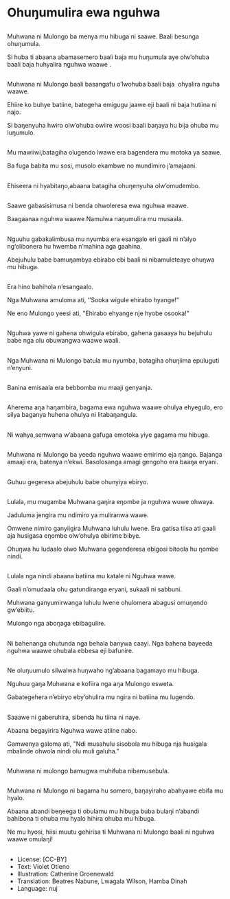 # Ohuŋumulira ewa nguhwa

##
Muhwana ni Mulongo ba menya mu hibuga ni saawe. Baali besunga ohuŋumula.

Si huba ti abaana abamasemero baali baja mu huŋumula aye olw’ohuba baali baja huhyalira nguhwa waawe .

##
Muhwana ni Mulongo baali basangafu o’lwohuba baali baja  ohyalira nguha waawe.

Ehiire ko buhye batiine, bategeha emigugu jaawe eji baali ni baja hutiina ni najo.

Si baŋenyuha hwiro olw’ohuba owiire woosi baali baŋaya hu bija ohuba mu luŋumulo.

##
Mu mawiiwi,batagiha olugendo lwawe era bagendera mu motoka ya saawe.

Ba fuga babita mu sosi, musolo ekambwe no mundimiro j’amajaani.

##
Ehiseera ni hyabitaŋo,abaana batagiha ohuŋenyuha olw’omudembo.

##
Saawe gabasisimusa ni benda ohwoleresa ewa nguhwa waawe.

Baagaanaa nguhwa waawe Namulwa naŋumulira mu musaala.

##
Nguuhu gabakalimbusa mu nyumba era esangalo eri gaali ni n’alyo ng’olibonera hu hwemba n’mahina aga gaahina.

Abejuhulu babe bamuŋambya ebirabo ebi baali ni nibamuleteaye ohuŋwa mu hibuga.

##
Era hino bahihola n’esangaalo.

Nga Muhwana amuloma ati, ’’Sooka wigule ehirabo hyange!"

Ne eno Mulongo yeesi ati, "Ehirabo ehyange nje hyobe osooka!"

##
Nguhwa yawe ni gahena ohwigula ebirabo, gahena gasaaya hu bejuhulu babe nga olu obuwangwa waawe waali.

##
Nga Muhwana ni Mulongo batula mu nyumba, batagiha ohuŋiima epuluguti n’enyuni.

##
Banina emisaala era bebbomba mu maaji genyanja.

##
Aherema aŋa haŋambira, bagama ewa nguhwa waawe ohulya ehyegulo, ero silya baganya huhena ohulya ni litabaŋangula.

##
Ni wahya,semwana w’abaana gafuga emotoka yiye gagama mu hibuga.

##
Muhwana ni Mulongo ba yeeda nguhwa waawe emirimo eja ŋango. Bajanga amaaji era, batenya n’ekwi. Basolosanga amagi gengoho era baaŋa eryani.

##
Guhuu gegeresa abejuhulu babe ohunyiya ebiryo.

##
Lulala, mu mugamba Muhwana gaŋira eŋombe ja nguhwa wuwe ohwaya.

Jaduluma jengira mu ndimiro ya muliranwa wawe.

Omwene nimiro ganyiigira Muhwana luhulu lwene. Era gatisa tiisa ati gaali aja husigasa eŋombe olw’ohulya ebirime bibye.

Ohuŋwa hu ludaalo olwo Muhwana gegenderesa ebigosi bitoola hu ŋombe nindi.

##
Lulala nga nindi abaana batiina mu katale ni Nguhwa wawe.

Gaali n’omudaala ohu gatundiranga eryani, sukaali ni sabbuni.

Muhwana ganyumirwanga luhulu lwene ohulomera abagusi omuŋendo gw’ebiitu.

Mulongo nga aboŋaga ebibagulire.

##
Ni bahenanga ohutunda nga behala banywa caayi. Nga bahena bayeeda nguhwa waawe ohubala ebbesa eji bafunire.

##
Ne oluŋuumulo silwalwa huŋwaho ng’abaana bagamayo mu hibuga.

Nguhuu gaŋa Muhwana e kofiira nga aŋa Mulongo esweta.

Gabategehera n’ebiryo eby’ohulira mu ngira ni batiina mu lugendo.

##
Saaawe ni gaberuhira, sibenda hu tiina ni naye.

Abaana begayirira Nguhwa wawe atiine nabo.

Gamwenya galoma ati, "Ndi musahulu sisobola mu hibuga nja husigala mbalinde ohwola nindi olu muli galuha."

##
Muhwana ni mulongo bamugwa muhifuba nibamusebula.

##
Muhwana ni Mulongo ni bagama hu somero, baŋayiraho abahyawe ebifa mu hyalo.

Abaana abandi beŋeega ti obulamu mu hibuga buba bulaŋi n’abandi bahibona ti ohuba mu hyalo hihira ohuba mu hibuga.

Ne mu hyosi, hiisi muutu gehirisa ti Muhwana ni Mulongo baali ni nguhwa waawe omulaŋi!

##
* License: [CC-BY]
* Text: Violet Otieno
* Illustration: Catherine Groenewald
* Translation: Beatres Nabune, Lwagala Wilson, Hamba Dinah
* Language: nuj
